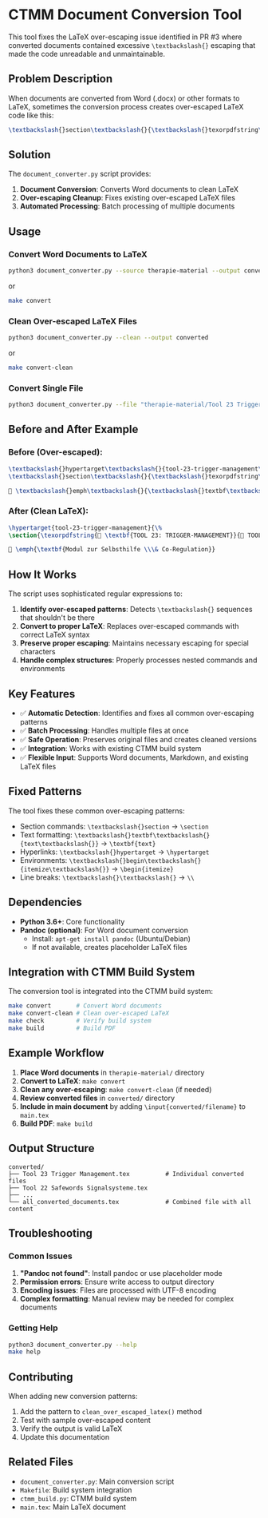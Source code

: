 # CTMM Document Conversion Tool

This tool fixes the LaTeX over-escaping issue identified in PR #3 where converted documents contained excessive `\textbackslash{}` escaping that made the code unreadable and unmaintainable.

## Problem Description

When documents are converted from Word (.docx) or other formats to LaTeX, sometimes the conversion process creates over-escaped LaTeX code like this:

```latex
\textbackslash{}section\textbackslash{}{\textbackslash{}texorpdfstring\textbackslash{}{📄 \textbackslash{}textbf\textbackslash{}{TOOL 23: TRIGGER-MANAGEMENT\textbackslash{}}\textbackslash{}}\textbackslash{}{📄 TOOL 23: TRIGGER-MANAGEMENT\textbackslash{}}\textbackslash{}}\textbackslash{}label\textbackslash{}{tool-23-trigger-management\textbackslash{}}\textbackslash{}}
```

## Solution

The `document_converter.py` script provides:

1. **Document Conversion**: Converts Word documents to clean LaTeX
2. **Over-escaping Cleanup**: Fixes existing over-escaped LaTeX files
3. **Automated Processing**: Batch processing of multiple documents

## Usage

### Convert Word Documents to LaTeX
```bash
python3 document_converter.py --source therapie-material --output converted
```
or
```bash
make convert
```

### Clean Over-escaped LaTeX Files
```bash
python3 document_converter.py --clean --output converted
```
or 
```bash
make convert-clean
```

### Convert Single File
```bash
python3 document_converter.py --file "therapie-material/Tool 23 Trigger Management.docx"
```

## Before and After Example

### Before (Over-escaped):
```latex
\textbackslash{}hypertarget\textbackslash{}{tool-23-trigger-management\textbackslash{}}\textbackslash{}{\textbackslash{}%
\textbackslash{}section\textbackslash{}{\textbackslash{}texorpdfstring\textbackslash{}{📄 \textbackslash{}textbf\textbackslash{}{TOOL 23: TRIGGER-MANAGEMENT\textbackslash{}}\textbackslash{}}\textbackslash{}{📄 TOOL 23: TRIGGER-MANAGEMENT\textbackslash{}}\textbackslash{}}\textbackslash{}label\textbackslash{}{tool-23-trigger-management\textbackslash{}}\textbackslash{}}

🧩 \textbackslash{}emph\textbackslash{}{\textbackslash{}textbf\textbackslash{}{Modul zur Selbsthilfe \textbackslash{}\textbackslash{}\& Co-Regulation\textbackslash{}}\textbackslash{}}
```

### After (Clean LaTeX):
```latex
\hypertarget{tool-23-trigger-management}{\%
\section{\texorpdfstring{📄 \textbf{TOOL 23: TRIGGER-MANAGEMENT}}{📄 TOOL 23: TRIGGER-MANAGEMENT}}\label{tool-23-trigger-management}}

🧩 \emph{\textbf{Modul zur Selbsthilfe \\\& Co-Regulation}}
```

## How It Works

The script uses sophisticated regular expressions to:

1. **Identify over-escaped patterns**: Detects `\textbackslash{}` sequences that shouldn't be there
2. **Convert to proper LaTeX**: Replaces over-escaped commands with correct LaTeX syntax
3. **Preserve proper escaping**: Maintains necessary escaping for special characters
4. **Handle complex structures**: Properly processes nested commands and environments

## Key Features

- ✅ **Automatic Detection**: Identifies and fixes all common over-escaping patterns
- ✅ **Batch Processing**: Handles multiple files at once
- ✅ **Safe Operation**: Preserves original files and creates cleaned versions
- ✅ **Integration**: Works with existing CTMM build system
- ✅ **Flexible Input**: Supports Word documents, Markdown, and existing LaTeX files

## Fixed Patterns

The tool fixes these common over-escaping patterns:

- Section commands: `\textbackslash{}section` → `\section`
- Text formatting: `\textbackslash{}textbf\textbackslash{}{text\textbackslash{}}` → `\textbf{text}`
- Hyperlinks: `\textbackslash{}hypertarget` → `\hypertarget`
- Environments: `\textbackslash{}begin\textbackslash{}{itemize\textbackslash{}}` → `\begin{itemize}`
- Line breaks: `\textbackslash{}\textbackslash{}` → `\\`

## Dependencies

- **Python 3.6+**: Core functionality
- **Pandoc (optional)**: For Word document conversion
  - Install: `apt-get install pandoc` (Ubuntu/Debian)
  - If not available, creates placeholder LaTeX files

## Integration with CTMM Build System

The conversion tool is integrated into the CTMM build system:

```bash
make convert       # Convert Word documents
make convert-clean # Clean over-escaped LaTeX
make check         # Verify build system
make build         # Build PDF
```

## Example Workflow

1. **Place Word documents** in `therapie-material/` directory
2. **Convert to LaTeX**: `make convert`
3. **Clean any over-escaping**: `make convert-clean` (if needed)
4. **Review converted files** in `converted/` directory
5. **Include in main document** by adding `\input{converted/filename}` to `main.tex`
6. **Build PDF**: `make build`

## Output Structure

```
converted/
├── Tool 23 Trigger Management.tex          # Individual converted files
├── Tool 22 Safewords Signalsysteme.tex
├── ...
└── all_converted_documents.tex             # Combined file with all content
```

## Troubleshooting

### Common Issues

1. **"Pandoc not found"**: Install pandoc or use placeholder mode
2. **Permission errors**: Ensure write access to output directory
3. **Encoding issues**: Files are processed with UTF-8 encoding
4. **Complex formatting**: Manual review may be needed for complex documents

### Getting Help

```bash
python3 document_converter.py --help
make help
```

## Contributing

When adding new conversion patterns:

1. Add the pattern to `clean_over_escaped_latex()` method
2. Test with sample over-escaped content
3. Verify the output is valid LaTeX
4. Update this documentation

## Related Files

- `document_converter.py`: Main conversion script
- `Makefile`: Build system integration
- `ctmm_build.py`: CTMM build system
- `main.tex`: Main LaTeX document